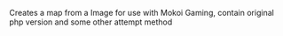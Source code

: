 Creates a map from a Image for use with Mokoi Gaming, contain original php version and some other attempt method 